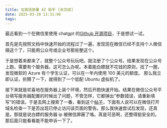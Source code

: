 ```yaml
---
title: 在微信部署 AI 助手 [未完成]
date: 2025-03-20 13:31:08
tags:
---
```


最近看到一个在微信里使用 chatgpt 的[Github 开源项目](https://github.com/zhayujie/chatgpt-on-wechat)，于是想试一试。

首先是先按照文档中快速开始的流程过了一遍，发现现在微信已经不支持个人微信搞这个了，只能用公众号或企业号那些整这个。

于是想着来都来了，就整个公众号玩玩吧。就注册了个公众号。结果发现在公众号上跑，需要有个服务器。这可怎么办呢。本着能白嫖就不花钱的原则，找了一圈，发现微软的 Azure 有个学生认证，可以在一年内使用 100 美元的额度。
那么我立即认证，折腾了一下，就得到了一个低配 Ubuntu 虚拟机了。

接下来就是欢喜地在服务器上装个环境，然后开跑快速开始。结果在微信公众号平台填写服务器配置的时候出了问题，不管怎样，它都弹出“参数错误，请重新填写”的错误。于是去网上搜索了一番，看到这个[帖子](https://developers.weixin.qq.com/community/develop/doc/000402c01cc7a0f7d1f9c7fd651800)，下面有人说可以在微信打开域名检查一下是否出现已停止访问该页面的警告。那么我快速尝试后发现，还真是。那就是说白嫖的服务器 ip 被微信屏蔽了咯。真是可恶啊，还整得挺安全的。那后面只能看看能不能申诉一下了。